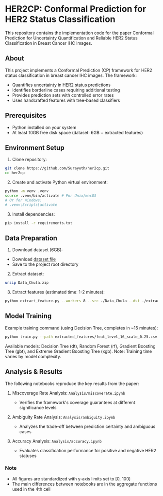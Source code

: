 # HER2CP: Conformal Prediction for HER2 Status Classification

This repository contains the implementation code for the paper Conformal Prediction for Uncertainty Quantification and Reliable HER2 Status Classification in Breast Cancer IHC Images.

## About

This project implements a Conformal Prediction (CP) framework for HER2 status classification in breast cancer IHC images. The framework:
- Quantifies uncertainty in HER2 status predictions
- Identifies borderline cases requiring additional testing
- Provides prediction sets with controlled error rates
- Uses handcrafted features with tree-based classifiers

## Prerequisites

- Python installed on your system
- At least 10GB free disk space (dataset: 6GB + extracted features)

## Environment Setup

1. Clone repository:
```bash
git clone https://github.com/Surayuth/her2cp.git
cd her2cp
```

2. Create and activate Python virtual environment:
```bash
python -m venv .venv
source .venv/bin/activate # For Unix/macOS
# Or for Windows:
# .venv\Scripts\activate
```

3. Install dependencies:
```bash
pip install -r requirements.txt
```

## Data Preparation

1. Download dataset (6GB):
- Download [dataset file](https://drive.google.com/file/d/1KeKptikuHuCNVXRhfJueBlj67LJVbcIw/view?usp=sharing)
- Save to the project root directory

2. Extract dataset:
```bash
unzip Data_Chula.zip
```

3. Extract features (estimated time: 1-2 minutes):
```bash
python extract_feature.py --workers 8 --src ./Data_Chula --dst ./extracted_features
```

## Model Training

Example training command (using Decision Tree, completes in ~15 minutes):
```bash
python train.py --path extracted_features/feat_level_16_scale_0.25.csv --model dt
```

Available models: Decision Tree (dt), Random Forest (rf), Gradient Boosting Tree (gbt), and Extreme Gradient Boosting Tree (xgb).
Note: Training time varies by model complexity.

## Analysis & Results

The following notebooks reproduce the key results from the paper:

1. Miscoverage Rate Analysis: `Analysis/miscoverate.ipynb`
    - Verifies the framework's coverage guarantees at different significance levels

2. Ambiguity Rate Analysis: `Analysis/ambiguity.ipynb`
    - Analyzes the trade-off between prediction certainty and ambiguous cases

3. Accuracy Analysis: `Analysis/accuracy.ipynb`
    - Evaluates classification performance for positive and negative HER2 statuses

### Note
- All figures are standardized with y-axis limits set to [0, 100]
- The main differences between notebooks are in the aggregate functions used in the 4th cell





